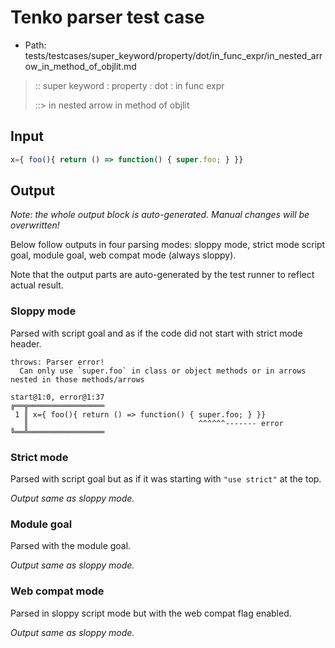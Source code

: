 # Tenko parser test case

- Path: tests/testcases/super_keyword/property/dot/in_func_expr/in_nested_arrow_in_method_of_objlit.md

> :: super keyword : property : dot : in func expr
>
> ::> in nested arrow in method of objlit

## Input

`````js
x={ foo(){ return () => function() { super.foo; } }}
`````

## Output

_Note: the whole output block is auto-generated. Manual changes will be overwritten!_

Below follow outputs in four parsing modes: sloppy mode, strict mode script goal, module goal, web compat mode (always sloppy).

Note that the output parts are auto-generated by the test runner to reflect actual result.

### Sloppy mode

Parsed with script goal and as if the code did not start with strict mode header.

`````
throws: Parser error!
  Can only use `super.foo` in class or object methods or in arrows nested in those methods/arrows

start@1:0, error@1:37
╔══╦═════════════════
 1 ║ x={ foo(){ return () => function() { super.foo; } }}
   ║                                      ^^^^^^------- error
╚══╩═════════════════

`````

### Strict mode

Parsed with script goal but as if it was starting with `"use strict"` at the top.

_Output same as sloppy mode._

### Module goal

Parsed with the module goal.

_Output same as sloppy mode._

### Web compat mode

Parsed in sloppy script mode but with the web compat flag enabled.

_Output same as sloppy mode._
